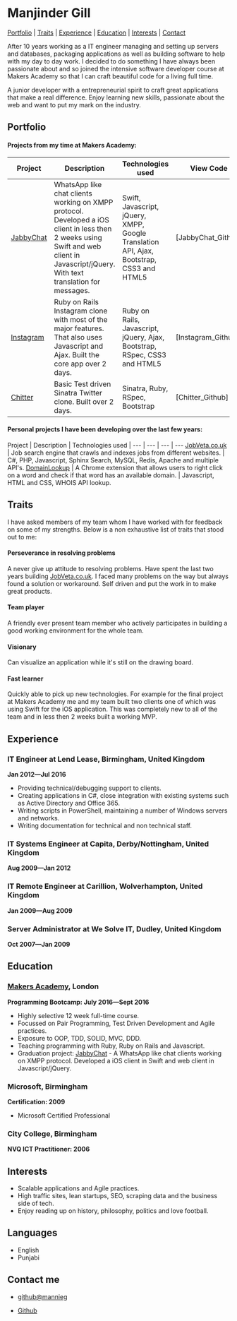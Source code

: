 Manjinder Gill
=========
[Portfolio](#portfolio) | [Traits](#traits) | [Experience](#experience) | [Education](#education) | [Interests](#interests) | [Contact](#contact)

After 10 years working as a IT engineer managing and setting up servers and databases, packaging applications as well as building software to help with my day to day work. I decided to do something I have always been passionate about and so joined the intensive software developer course at Makers Academy so that I can craft beautiful code for a living full time.

A junior developer with a entrepreneurial spirit to craft great applications that make a real difference. Enjoy learning new skills, passionate about the web and want to put my mark on the industry.

<a name="portfolio">Portfolio</a>
-------------

#### Projects from my time at Makers Academy:

Project | Description | Technologies used | View Code |
--- | --- | --- | ---
[JabbyChat] | WhatsApp like chat clients working on XMPP protocol. Developed a iOS client in less then 2 weeks using Swift and web client in Javascript/jQuery. With text translation for messages. | Swift, Javascript, jQuery, XMPP, Google Translation API, Ajax, Bootstrap, CSS3 and HTML5 | [JabbyChat_Github]
[Instagram] | Ruby on Rails Instagram clone with most of the major features. That also uses Javascript and Ajax. Built the core app over 2 days. | Ruby on Rails, Javascript, jQuery, Ajax, Bootstrap, RSpec, CSS3 and HTML5| [Instagram_Github]
[Chitter]| Basic Test driven Sinatra Twitter clone. Built over 2 days. | Sinatra, Ruby, RSpec, Bootstrap | [Chitter_Github]

#### Personal projects I have been developing over the last few years:

Project | Description | Technologies used |
--- | --- | --- | ---
[JobVeta.co.uk] | Job search engine that crawls and indexes jobs from different websites. |  C#, PHP, Javascript, Sphinx Search, MySQL, Redis, Apache and multiple API's.
[DomainLookup] | A Chrome extension that allows users to right click on a word and check if that word has an available domain. | Javascript, HTML and CSS, WHOIS API lookup.


<a name="traits">Traits</a>
---------------
I have asked members of my team whom I have worked with for feedback on some of my strengths. Below is a non exhaustive list of traits that stood out to me:

#### Perseverance in resolving problems
A never give up attitude to resolving problems. Have spent the last two years building [JobVeta.co.uk]. I faced many problems on the way but always found a solution or workaround. Self driven and put the work in to make great products.

#### Team player
A friendly ever present team member who actively participates in building a good working environment for the whole team.

#### Visionary
Can visualize an application while it's still on the drawing board.

#### Fast learner
Quickly able to pick up new technologies. For example for the final project at Makers Academy me and my team built two clients one of which was using Swift for the iOS application. This was completely new to all of the team and in less then 2 weeks built a working MVP.


<a name="experience">Experience</a>
----------
### IT Engineer at Lend Lease, Birmingham, United Kingdom
**Jan 2012&mdash;Jul 2016**

  - Providing technical/debugging support to clients.
  - Creating applications in C#, close integration with existing systems such as Active Directory and Office 365.
  - Writing scripts in PowerShell, maintaining a number of Windows servers and networks.
  - Writing documentation for technical and non technical staff.

### IT Systems Engineer at Capita, Derby/Nottingham, United Kingdom
**Aug 2009&mdash;Jan 2012**

### IT Remote Engineer at Carillion, Wolverhampton, United Kingdom
**Jan 2009&mdash;Aug 2009**

### Server Administrator at We Solve IT, Dudley, United Kingdom
**Oct 2007&mdash;Jan 2009**


<a name="education">Education</a>
----------

### [Makers Academy], London
**Programming Bootcamp: July 2016&mdash;Sept 2016**

  - Highly selective 12 week full-time course.
  - Focussed on Pair Programming, Test Driven Development and Agile practices.
  - Exposure to OOP, TDD, SOLID, MVC, DDD.
  - Teaching programming with Ruby, Ruby on Rails and Javascript.
  - Graduation project: [JabbyChat] - A WhatsApp like chat clients working on XMPP protocol. Developed a iOS client in Swift and web client in Javascript/jQuery.

### Microsoft, Birmingham
**Certification: 2009**
- Microsoft Certified Professional

### City College, Birmingham
**NVQ ICT Practitioner: 2006**

<a name="interests">Interests</a>
---------

- Scalable applications and Agile practices.
- High traffic sites, lean startups, SEO, scraping data and the business side of tech.
- Enjoy reading up on history, philosophy, politics and love football.

Languages
---------

- English
- Punjabi

<a name="contact">Contact me</a>
-------

- [github@mannieg]
- [Github]

  [JabbyChat]:https://github.com/WhatsApe
  [Chitter]:https://github.com/mannieg/chitter-challenge
  [Instagram]:https://github.com/mannieg/instagram-challenge
  [Makers Academy]:http://www.makersacademy.com
  [JobVeta.co.uk]: http://dev:dev@www.jobveta.co.uk
  [github@mannieg]: mailto:github@mannieg
  [GitHub]:https://github.com/mannieg
  [Repositories on Github]:https://github.com/mannieg?tab=repositories
  [DomainLookup]: http://www.google.co.uk
